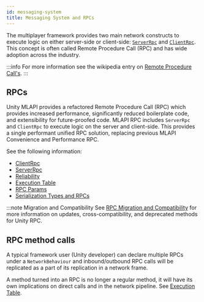 ```yaml
---
id: messaging-system
title: Messaging System and RPCs
---
```


The multiplayer framework provides two main network constructs to execute logic on either server-side or client-side: [`ServerRpc`](message-system/serverrpc.md) and [`ClientRpc`](message-system/clientrpc.md). This concept is often called Remote Procedure Call (RPC) and has wide adoption across the industry.

:::info
For more information see the wikipedia entry on [Remote Procedure Call's](https://en.wikipedia.org/wiki/Remote_procedure_call). 
:::

## RPCs

Unity MLAPI provides a refactored Remote Procedure Call (RPC) which provides increased performance, significantly reduced boilerplate code, and extensibility for future-proofed code. MLAPI RPC includes `ServerRpc` and `ClientRpc` to execute logic on the server and client-side. This provides a single performant unified RPC solution, replacing previous MLAPI Convenience and Performance RPC.


See the following information:


* [ClientRpc](message-system/clientrpc.md)
* [ServerRpc](message-system/serverrpc.md)
* [Reliability](message-system/reliabilty.md)
* [Execution Table](message-system/execution-table.md)
* [RPC Params](message-system/rpc-params.md)
* [Serialization Types and RPCs](message-system/serialization.md)

:::note Migration and Compatibility
See [RPC Migration and Compatibility](message-system/rpc-compatibility.md) for more information on updates, cross-compatibility, and deprecated methods for Unity RPC.

## RPC method calls

A typical framework user (Unity developer) can declare multiple RPCs under a `NetworkBehaviour` and inbound/outbound RPC calls will be replicated as a part of its replication in a network frame.

A method turned into an RPC is no longer a regular method, it will have its own implications on direct calls and in the network pipeline. See [Execution Table](message-system/execution-table.md).
